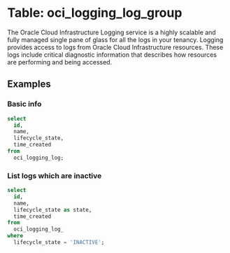 # Table: oci_logging_log_group

The Oracle Cloud Infrastructure Logging service is a highly scalable and fully managed single pane of glass for all the logs in your tenancy. Logging provides access to logs from Oracle Cloud Infrastructure resources. These logs include critical diagnostic information that describes how resources are performing and being accessed.

## Examples

### Basic info

```sql
select
  id,
  name,
  lifecycle_state,
  time_created
from
  oci_logging_log;
```

### List logs which are inactive

```sql
select
  id,
  name,
  lifecycle_state as state,
  time_created
from
  oci_logging_log_
where
  lifecycle_state = 'INACTIVE';
```
